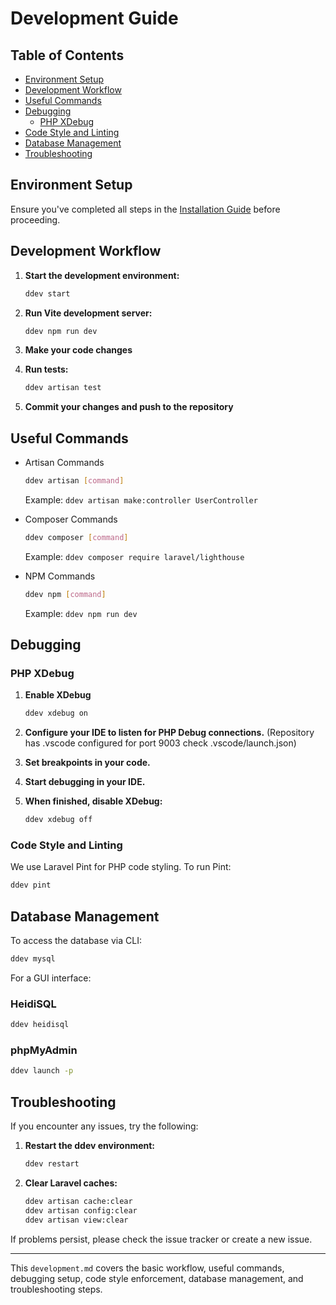 
# Development Guide

## Table of Contents

- [Environment Setup](#environment-setup)
- [Development Workflow](#development-workflow)
- [Useful Commands](#useful-commands)
- [Debugging](#debugging)
  - [PHP XDebug](#php-xdebug)
- [Code Style and Linting](#code-style-and-linting)
- [Database Management](#database-management)
- [Troubleshooting](#troubleshooting)

## Environment Setup

Ensure you've completed all steps in the [Installation Guide](installation.md) before proceeding.

## Development Workflow

1. **Start the development environment:**

    ```sh
    ddev start
    ```

2. **Run Vite development server:**

    ```sh
    ddev npm run dev
    ```

3. **Make your code changes**

4. **Run tests:**

    ```sh
    ddev artisan test
    ```

5. **Commit your changes and push to the repository**

## Useful Commands

- Artisan Commands

    ```sh
    ddev artisan [command]
    ```

    Example: `ddev artisan make:controller UserController`

- Composer Commands

    ```sh
    ddev composer [command]
    ```

    Example: `ddev composer require laravel/lighthouse`

- NPM Commands

    ```sh
    ddev npm [command]
    ```

    Example: `ddev npm run dev`

## Debugging

### PHP XDebug

1. **Enable XDebug**

    ```sh
    ddev xdebug on
    ```

2. **Configure your IDE to listen for PHP Debug connections.**
   (Repository has .vscode configured for port 9003 check .vscode/launch.json)

3. **Set breakpoints in your code.**

4. **Start debugging in your IDE.**

5. **When finished, disable XDebug:**

    ```sh
    ddev xdebug off
    ```

### Code Style and Linting

We use Laravel Pint for PHP code styling. To run Pint:

```sh
ddev pint
```

## Database Management

To access the database via CLI:

```sh
ddev mysql
```

For a GUI interface:

### HeidiSQL

```sh
ddev heidisql
```

### phpMyAdmin

```sh
ddev launch -p
```

## Troubleshooting

If you encounter any issues, try the following:

1. **Restart the ddev environment:**

    ```sh
    ddev restart
    ```

2. **Clear Laravel caches:**

    ```sh
    ddev artisan cache:clear
    ddev artisan config:clear
    ddev artisan view:clear
    ```

If problems persist, please check the issue tracker or create a new issue.

---

This `development.md` covers the basic workflow, useful commands, debugging setup, code style enforcement, database management, and troubleshooting steps.
